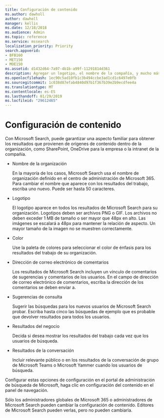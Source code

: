 ```yaml
---
title: Configuración de contenido
ms.author: dawholl
author: dawholl
manager: kellis
ms.date: 12/18/2018
ms.audience: Admin
ms.topic: reference
ms.service: mssearch
localization_priority: Priority
search.appverid:
- BFB160
- MET150
- MOE150
ms.assetid: d1432d64-7a97-4b1b-a99f-11291814d361
description: Agregar un logotipo, el nombre de la compañía, y mucho más su Microsoft Search funcionan los resultados
ms.openlocfilehash: 1ec90c5ad10fb1c3b494ccbe3ad1cd1c6497e0fb
ms.sourcegitcommit: 1c038d87efab4840d97b1f367b39e2b9ecdfee4a
ms.translationtype: MT
ms.contentlocale: es-ES
ms.lasthandoff: 01/29/2019
ms.locfileid: "29612465"
---
```

# <a name="content-settings"></a>Configuración de contenido

Con Microsoft Search, puede garantizar una aspecto familiar para obtener los resultados que provienen de orígenes de contenido dentro de la organización, como SharePoint, OneDrive para la empresa o la intranet de la compañía. 
  
- Nombre de la organización
    
    En la mayoría de los casos, Microsoft Search usa el nombre de organización definido en el centro de administración de Microsoft 365. Para cambiar el nombre que aparece con los resultados del trabajo, escriba uno nuevo. Puede ser hasta 50 caracteres.
    
- Logotipo
    
    El logotipo aparece en todos los resultados de Microsoft Search para su organización. Logotipos deben ser archivos PNG o GIF. Los archivos no deben exceder 1 MB de tamaño o ser mayor que 48px en alto. Las imágenes se escalará a 48px para mantener la relación de aspecto. Un mayor tamaño de la imagen no se muestren correctamente.
    
- Color
    
    Use la paleta de colores para seleccionar el color de énfasis para los resultados del trabajo de su organización.
    
- Dirección de correo electrónico de comentarios
    
    Los resultados de Microsoft Search incluyen un vínculo de comentarios de sugerencias y comentarios de los usuarios. En el campo de dirección de correo electrónico de comentarios, escriba la dirección de los comentarios se deben enviar a.
    
- Sugerencias de consulta
    
    Sugerir las búsquedas para los nuevos usuarios de Microsoft Search probar. Escriba hasta cinco las búsquedas de ejemplo que es probable que devolver resultados para todos los usuarios.
    
- Resultados del negocio
    
    Decida si desea mostrar los resultados del trabajo cada vez que los usuarios de búsqueda.
    
- Resultados de la conversación
    
    Incluir relevante público o en los resultados de la conversación de grupo de Microsoft Teams o Microsoft Yammer cuando los usuarios de búsqueda.
    
Configurar estas opciones de configuración en el portal de administración de búsqueda de Microsoft, haga clic en configuración del contenido en el panel de navegación.
  
Sólo los administradores globales de Microsoft 365 o administradores de Microsoft Search pueden cambiar la configuración de contenido. Editores de Microsoft Search pueden verlas, pero no pueden cambiarla.


